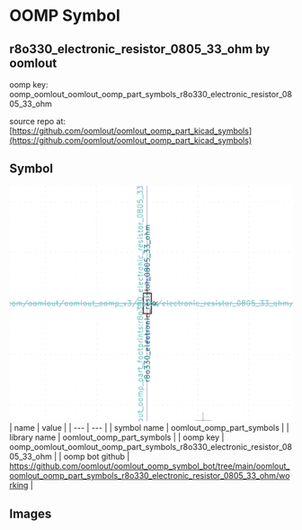 # OOMP Symbol  
## r8o330_electronic_resistor_0805_33_ohm  by oomlout  
  
oomp key: oomp_oomlout_oomlout_oomp_part_symbols_r8o330_electronic_resistor_0805_33_ohm  
  
source repo at: [https://github.com/oomlout/oomlout_oomp_part_kicad_symbols](https://github.com/oomlout/oomlout_oomp_part_kicad_symbols)  
## Symbol  
  
[![working.png](working_600.png)](working.png)  
| name | value | 
| --- | --- | 
| symbol name | oomlout_oomp_part_symbols | 
| library name | oomlout_oomp_part_symbols | 
| oomp key | oomp_oomlout_oomlout_oomp_part_symbols_r8o330_electronic_resistor_0805_33_ohm | 
| oomp bot github | https://github.com/oomlout/oomlout_oomp_symbol_bot/tree/main/oomlout_oomlout_oomp_part_symbols_r8o330_electronic_resistor_0805_33_ohm/working | 
## Images  
